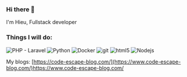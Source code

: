### Hi there 👋

<!--
**HieuMinh19/HieuMinh19** is a ✨ _special_ ✨ repository because its `README.md` (this file) appears on your GitHub profile.

Here are some ideas to get you started:

- 🔭 I’m currently working on ...
- 🌱 I’m currently learning ...
- 👯 I’m looking to collaborate on ...
- 🤔 I’m looking for help with ...
- 💬 Ask me about ...
- 📫 How to reach me: ...
- 😄 Pronouns: ...
- ⚡ Fun fact: ...
-->
<p>
 I'm Hieu, Fullstack developer
</p>
<h3>Things I will do:</h3>

<p>
<img alt="PHP - Laravel" src="https://img.shields.io/badge/PHP-Laravel-red?style=flat-square&logo=php&logoColor=white"/>
 <img alt="Python" src="https://img.shields.io/badge/Python-Django-blue?style=flat-square&logo=python&logoColor=white" />
 <img alt="Docker" src="https://img.shields.io/badge/-Docker-46a2f1?style=flat-square&logo=docker&logoColor=white" />
 <img alt="git" src="https://img.shields.io/badge/-Git-F05032?style=flat-square&logo=git&logoColor=white" />
 <img alt="html5" src="https://img.shields.io/badge/-HTML5-E34F26?style=flat-square&logo=html5&logoColor=white" />
 <img alt="Nodejs" src="https://img.shields.io/badge/-Nodejs-43853d?style=flat-square&logo=Node.js&logoColor=white" />
</p>

My blogs:
[https://code-escape-blog.com/](https://www.code-escape-blog.com/)https://www.code-escape-blog.com/
